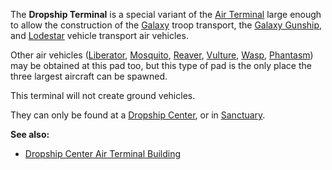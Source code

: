 The **Dropship Terminal** is a special variant of the
[Air Terminal](../items/Air_Terminal.md) large enough to allow the construction
of the [Galaxy](../vehicles/Galaxy.md) troop transport, the
[Galaxy Gunship](../vehicles/Galaxy_Gunship.md), and
[Lodestar](../vehicles/Lodestar.md) vehicle transport air vehicles.

Other air vehicles ([Liberator](../vehicles/Liberator.md),
[Mosquito](../vehicles/Mosquito.md), [Reaver](../vehicles/Reaver.md),
[Vulture](../vehicles/Vulture.md), [Wasp](../vehicles/Wasp.md),
[Phantasm](../vehicles/Phantasm.md)) may be obtained at this pad too, but this
type of pad is the only place the three largest aircraft can be spawned.

This terminal will not create ground vehicles.

They can only be found at a [Dropship Center](../locations/Dropship_Center.md),
or in [Sanctuary](../locations/Sanctuary.md).

**See also:**

- [Dropship Center Air Terminal Building](../locations/Dropship_Center_Air_Terminal_Building.md)

<!--[Category:Locations](Category:Locations.md)-->
